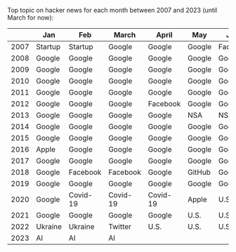 Top topic on hacker news for each month between 2007 and 2023 (until March for now):

|       | Jan      | Feb      | March    | April    | May      | June     | July     | August   | Sept     | Oct      | Nov      | Dec      |
|-------|----------|----------|----------|----------|----------|----------|----------|----------|----------|----------|----------|----------|
| 2007  | Startup  | Startup  | Google   | Google   | Google   | Facebook | Facebook | Google   | YC       | Google   | Google   | Google   |
| 2008  | Google   | Google   | Google   | Google   | Google   | Google   | Google   | Google   | Google   | Google   | Google   | Google   |
| 2009  | Google   | Google   | Google   | Google   | Google   | Google   | Google   | Google   | Google   | Google   | Google   | Google   |
| 2010  | Google   | Google   | Google   | Google   | Google   | Google   | Google   | Google   | Google   | Google   | Google   | Google   |
| 2011  | Google   | Google   | Google   | Google   | Google   | Google   | Google   | Google   | Google   | Google   | Google   | Google   |
| 2012  | Google   | Google   | Google   | Facebook | Google   | Google   | Google   | Apple    | Google   | Google   | Google   | Google   |
| 2013  | Google   | Google   | Google   | Google   | NSA      | NSA      | NSA      | NSA      | Google   | Bitcoin  | Bitcoin  | Google   |
| 2014  | Google   | Google   | Google   | Google   | Google   | Google   | Google   | Google   | Google   | Google   | Google   | Google   |
| 2015  | Google   | Google   | Google   | Google   | Google   | Google   | Google   | Google   | Google   | Google   | Google   | Google   |
| 2016  | Apple    | Google   | Google   | Google   | Google   | Google   | Google   | Google   | Google   | Trump    | Google   | Trump   |
| 2017  | Google   | Google   | Google   | Google   | Google   | Google   | Google   | Google   | Google   | Bitcoin  | Bitcoin  | Google   |
| 2018  | Google   | Facebook | Facebook | Google   | GitHub   | Google   | Google   | Google   | Google   | U.S.     | Google   |          |
| 2019  | Google   | Google   | Google   | Google   | Google   | Google   | Google   | Google   | Google   | Google   | Google   | Google   |
| 2020  | Google   | Covid-19 | Covid-19 | Covid-19 | Apple    | U.S.     | U.S.     | U.S.     | Google   | Apple    | Google   | Google   |
| 2021  | Google   | Google   | Google   | Google   | U.S.     | U.S.     | Apple    | Apple    | Facebook | U.S.     | U.S.     | Google   |
| 2022  | Ukraine  | Ukraine  | Twitter  | U.S.     | U.S.     | U.S.     | U.S.     | U.S.     | Twitter  | Twitter  | Twitter  | U.S.     |
| 2023  | AI       | AI       | AI       |          |          |          |          |          |          |          |          |          |
